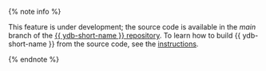 {% note info %}

This feature is under development; the source code is available in the _main_ branch of the [{{ ydb-short-name }} repository](https://github.com/ydb-platform/ydb). To learn how to build {{ ydb-short-name }} from the source code, see the [instructions](https://github.com/ydb-platform/ydb/blob/main/BUILD.md).

{% endnote %}
